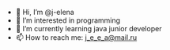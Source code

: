 - 👋 Hi, I’m @j-elena
- 👀 I’m interested in programming
- 🌱 I’m currently learning java junior developer
- 📫 How to reach me: j_e_e_a@mail.ru

<!---
j-elena/j-elena is a ✨ special ✨ repository because its `README.md` (this file) appears on your GitHub profile.
You can click the Preview link to take a look at your changes.
--->
